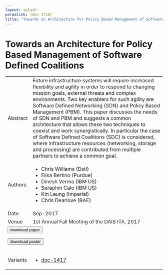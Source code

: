 ```yaml
---
layout: splash
permalink: /doc-1718/
title: "Towards an Architecture for Policy Based Management of Software Defined Coalitions"
---
```


# Towards an Architecture for Policy Based Management of Software Defined Coalitions

<table>
    <tbody>
    <tr>
        <td>Abstract</td>
        <td>Future infrastructure systems will require increased flexibility and agility in order to respond to changing mission goals, external threats and complex environments. Two key enablers for such agility are Software Defined Networking (SDN) and Policy Based Management (PBM). This paper discusses the needs of SDN and PBM and suggests a common architecture that allows these two techniques to coexist and work synergistically. In particular the case of Software Defined Coalitions (SDC) is considered, where infrastructure resources (networking, storage and processing) are contributed from multiple partners to achieve a common goal.</td>
    </tr>
    <tr>
        <td>Authors</td>
        <td>
            <ul>
                <li>Chris Williams (Dstl)</li>
                <li>Elisa Bertino (Purdue)</li>
                <li>Dinesh Verma (IBM US)</li>
                <li>Seraphin Calo (IBM US)</li>
                <li>Kin Leung (Imperial)</li>
                <li>Chris Dearlove (BAE)</li>
            </ul>
        </td>
    </tr>
    <tr>
        <td>Date</td>
        <td>Sep-2017</td>
    </tr>
    <tr>
        <td>Venue</td>
        <td>1st Annual Fall Meeting of the DAIS ITA, 2017</td>
    </tr>
        <tr>
            <td colspan="2">
                <form method="get" action="https://dais-ita.org/sites/default/files/S_011-paper.pdf">
                    <button type="submit">download paper</button>
                </form>
                <form method="get" action="https://dais-ita.org/sites/default/files/S_011-poster.pdf">
                    <button type="submit">download poster</button>
                </form>
            </td>
        </tr>
        <tr>
            <td>Variants</td>
            <td>
                <ul>
                    <li><a href="\doc-1417\">doc-1417</a></li>
                </ul>
            </td>
        </tr>
    </tbody>
</table>
